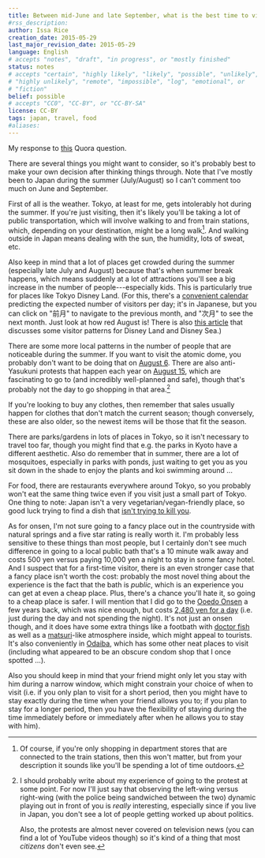 ```yaml
---
title: Between mid-June and late September, what is the best time to visit Tokyo?
#rss_description: 
author: Issa Rice
creation_date: 2015-05-29
last_major_revision_date: 2015-05-29
language: English
# accepts "notes", "draft", "in progress", or "mostly finished"
status: notes
# accepts "certain", "highly likely", "likely", "possible", "unlikely",
# "highly unlikely", "remote", "impossible", "log", "emotional", or
# "fiction"
belief: possible
# accepts "CC0", "CC-BY", or "CC-BY-SA"
license: CC-BY
tags: japan, travel, food
#aliases: 
---
```


My response to [this][QQ] Quora question.

[QQ]: https://www.quora.com/Between-mid-June-and-late-September-what-is-the-best-time-to-visit-Tokyo

There are several things you might want to consider, so it's probably
best to make your own decision after thinking things through.  Note that
I've mostly been to Japan during the summer (July/August) so I can't
comment too much on June and September.

First of all is the
weather.  Tokyo, at least for me, gets intolerably hot during the summer.  If
you're just visiting, then it's likely you'll be taking a lot of public
transportation, which will involve walking to and from train stations,
which, depending on your destination, might be a long walk[^dept].  And walking
outside in Japan means dealing with the sun, the humidity, lots of
sweat, etc.

[^dept]: Of course,
if you're only shopping in department stores that are connected to the
train stations, then this won't matter, but from your description it
sounds like you'll be spending a lot of time outdoors.

Also keep in mind that a lot of places get crowded during the summer
(especially late July and August) because that's when summer break
happens, which means suddenly at a lot of attractions you'll see a big
increase in the number of people---especially kids.  This is
particularly true for places like Tokyo Disney Land. (For this, there's
a [convenient calendar] predicting the expected number of visitors per
day; it's in Japanese, but you can click on "前月" to navigate to the
previous month, and "次月" to see the next month. Just look at how red
August is! There is also [this article][least8] that discusses some
visitor patterns for Disney Land and Disney Sea.)

[convenient calendar]: http://www15.plala.or.jp/gcap/disney/
[least8]: http://en.rocketnews24.com/2014/03/27/the-8-least-crowded-weekends-and-holidays-at-tokyo-disneyland-and-disneysea/

There are some more local patterns in the number of people that are
noticeable during the summer. If
you want to visit the atomic dome, you probably don't want to be doing
that on [August 6][bomb].  There are also anti-Yasukuni protests that
happen each year on [August 15][yasukuni], which are fascinating to go
to (and incredibly well-planned and safe), though that's probably not
the day to go shopping in that area.[^y_fn]

[bomb]: https://en.wikipedia.org/wiki/Atomic_bombings_of_Hiroshima_and_Nagasaki
[yasukuni]: https://ajw.asahi.com/article/behind_news/social_affairs/AJ201308160074

[^y_fn]: I should probably write about my experience of going to the
protest at some point. For now I'll just say that observing the
left-wing versus right-wing (with the police being sandwiched between
the two) dynamic playing out in front of you is
*really* interesting, especially since if you live in Japan, you don't
see a lot of people getting worked up about politics.

    Also, the protests are almost never covered on television news (you
can find a lot of YouTube videos though) so it's kind of a thing that
most *citizens* don't even see.

If you're looking to buy any clothes, then remember that sales usually
happen for clothes that don't match the current season; though
conversely, these are also older, so the newest items will be those that
fit the season.

There are parks/gardens in lots of places in Tokyo, so it isn't
necessary to travel too far, though you might find that e.g. the parks
in Kyoto have a different aesthetic.  Also do remember that in summer,
there are a lot of mosquitoes, especially in parks with ponds, just
waiting to get you as you sit down in the shade to enjoy the plants and
koi swimming around ...

For food, there are restaurants everywhere around Tokyo, so you probably
won't eat the same thing twice even if you visit just a small part of
Tokyo.  One thing to note: Japan isn't a very vegetarian/vegan-friendly
place, so good luck trying to find a dish that [isn't trying to kill
you][food].

[food]: https://www.quora.com/Longevity-3/What-can-I-do-to-live-as-long-as-possible/answer/Alex-K-Chen

As for onsen, I'm not sure going to a fancy place out in the countryside
with natural springs and a five star rating is really worth it. I'm
probably less sensitive to these things than most people, but I
certainly don't see much difference in going to a local public bath
that's a 10 minute walk away and costs 500 yen versus paying 10,000 yen
a night to stay in some fancy hotel.  And I suspect that for a
first-time visitor, there is an even stronger case that a fancy place
isn't worth the cost: probably the most novel thing about the experience
is the fact that the bath is *public*, which is an experience you can
get at even a cheap place. Plus, there's a chance you'll hate it, so
going to a cheap place is safer.  I will mention that I did go to the
[Ooedo Onsen] a few years back, which was nice enough, but costs [2,480
yen for a day][o cost] (i.e. just during the day and not spending the
night).  It's not just an onsen though, and it does have some extra
things like a footbath with [doctor fish](!w) as well as a
[matsuri](!w)-like atmosphere inside, which might appeal to tourists.
It's also conveniently in [Odaiba](!w), which has some other neat places
to visit (including what appeared to be an obscure condom shop that I
once spotted ...).

[Ooedo Onsen]: http://www.ooedoonsen.jp/en/top/
[o cost]: http://www.ooedoonsen.jp/daiba/price.html

Also you should keep in mind that your friend might only let you stay
with him during a narrow window, which might constrain your choice of
when to visit (i.e. if you only plan to visit for a short period, then
you might have to stay exactly during the time when your friend allows
you to; if you plan to stay for a longer period, then you have the
flexibility of staying during the time immediately before or immediately
after when he allows you to stay with him).


